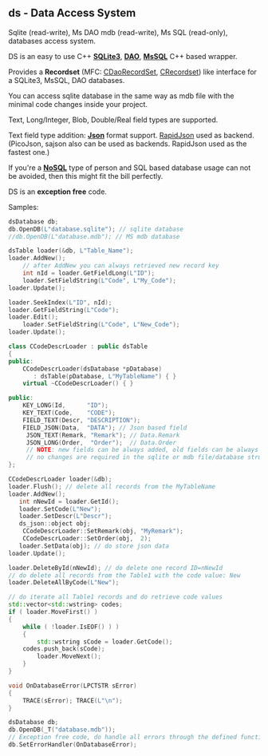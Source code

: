 ## ds - Data Access System

Sqlite (read-write), Ms DAO mdb (read-write), Ms SQL (read-only),
databases access system. 

DS is an easy to use C++ [**SQLite3**](https://sqlite.org/), [**DAO**](https://msdn.microsoft.com/en-us/library/aa984815(v=vs.71).aspx), [**MsSQL**](https://en.wikipedia.org/wiki/Microsoft_SQL_Server) C++ based wrapper.

Provides a **Recordset** (MFC: [CDaoRecordSet](https://msdn.microsoft.com/en-us/library/8wht5w3w.aspx), [CRecordset](https://msdn.microsoft.com/en-us/library/92bcy0kw.aspx)) like  interface for a SQLite3, MsSQL, DAO databases.

You can access sqlite database in the same way as mdb file with the minimal code changes inside your project.
 
Text, Long/Integer, Blob, Double/Real field types are supported.

Text field type addition: [**Json**](https://en.wikipedia.org/wiki/JSON) format support. [RapidJson](https://github.com/miloyip/rapidjson) used as backend.
(PicoJson, sajson also can be used as backends. RapidJson used as the fastest one.)

If you're a [**NoSQL**](https://en.wikipedia.org/wiki/NoSQL) type of person and SQL based database usage can not be avoided, then this might fit the bill perfectly.

DS is an **exception free** code.

Samples: 
```C++
dsDatabase db;
db.OpenDB(L"database.sqlite"); // sqlite database 
//db.OpenDB(L"database.mdb"); // MS mdb database 

dsTable loader(&db, L"Table_Name");
loader.AddNew();
    // after AddNew you can always retrieved new record key
    int nId = loader.GetFieldLong(L"ID"); 
    loader.SetFieldString(L"Code", L"My_Code");
loader.Update();

loader.SeekIndex(L"ID", nId);
loader.GetFieldString(L"Code");
loader.Edit();
    loader.SetFieldString(L"Code", L"New_Code");
loader.Update();
```

```C++
class CCodeDescrLoader : public dsTable
{
public:
    CCodeDescrLoader(dsDatabase *pDatabase)
       : dsTable(pDatabase, L"MyTableName") { }
    virtual ~CCodeDescrLoader() { }

public:
    KEY_LONG(Id,      "ID");
    KEY_TEXT(Code,    "CODE");
    FIELD_TEXT(Descr, "DESCRIPTION");
    FIELD_JSON(Data,  "DATA"); // Json based field
	 JSON_TEXT(Remark, "Remark"); // Data.Remark
	 JSON_LONG(Order,  "Order");  // Data.Order
	 // NOTE: new fields can be always added, old fields can be always deleted
	 // no changes are required in the sqlite or mdb file/database structure.
};

CCodeDescrLoader loader(&db);
loader.Flush(); // delete all records from the MyTableName
loader.AddNew();
   int nNewId = loader.GetId();
   loader.SetCode(L"New");
   loader.SetDescr(L"Descr");
   ds_json::object obj;
   	CCodeDescrLoader::SetRemark(obj, "MyRemark");
	CCodeDescrLoader::SetOrder(obj,  2);
   loader.SetData(obj); // do store json data
loader.Update();

loader.DeleteById(nNewId); // do delete one record ID=nNewId
// do delete all records from the Table1 with the code value: New
loader.DeleteAllByCode(L"New"); 

// do iterate all Table1 records and do retrieve code values
std::vector<std::wstring> codes;
if ( loader.MoveFirst() )
{
    while ( !loader.IsEOF() ) )
    {
        std::wstring sCode = loader.GetCode(); 
	codes.push_back(sCode); 
        loader.MoveNext();
    }
}

```
```C++
void OnDatabaseError(LPCTSTR sError) 
{
    TRACE(sError); TRACE(L"\n");
}

dsDatabase db;
db.OpenDB(_T("database.mdb")); 
// Exception free code, do handle all errors through the defined function
db.SetErrorHandler(OnDatabaseError); 
```
